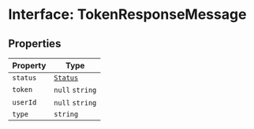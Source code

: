 # Interface: TokenResponseMessage

## Properties

| Property | Type                                  |
| -------- | ------------------------------------- |
| `status` | [`Status`](../enumerations/status.md) |
| `token`  | `null`  `string`                      |
| `userId` | `null`  `string`                      |
| `type`   | `string`                              |
